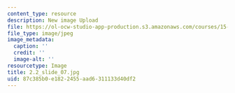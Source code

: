```yaml
---
content_type: resource
description: New image Upload
file: https://ol-ocw-studio-app-production.s3.amazonaws.com/courses/15-s21-nuts-and-bolts-of-business-plans-january-iap-2014/87c385b0e1822455aad6311133d40df2_2.2_slide_07.jpg
file_type: image/jpeg
image_metadata:
  caption: ''
  credit: ''
  image-alt: ''
resourcetype: Image
title: 2.2_slide_07.jpg
uid: 87c385b0-e182-2455-aad6-311133d40df2
---
```


